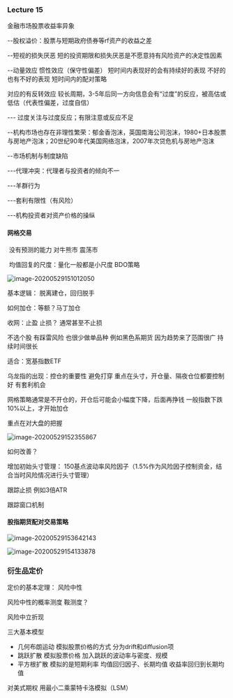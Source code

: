 ### Lecture 15

金融市场股票收益率异象

--股权溢价：股票与短期政府债券等rf资产的收益之差

--短视的损失厌恶   短的投资期限和损失厌恶是不愿意持有风险资产的决定性因素

--动量效应 惯性效应（保守性偏差）  短时间内表现好的会有持续好的表现  不好的也有不好的表现  短时间内的配对策略

   对应的有反转效应 较长周期，3-5年后同一方向信息会有“过度”的反应，被高估或低估（代表性偏差，过度自信）

--- 过度关注与过度反应；有限注意或反应不足

--机构市场也存在非理性繁荣：郁金香泡沫，英国南海公司泡沫，1980+日本股票与房地产泡沫；20世纪90年代美国网络泡沫，2007年次贷危机与房地产泡沫



--市场机制与制度缺陷

---代理冲突：代理者与投资者的倾向不一

---羊群行为

---套利有限性（有风险）

---机构投资者对资产价格的操纵



#### 网格交易

​	没有预测的能力 对牛熊市 震荡市

​	均值回复的尺度：量化一般都是小尺度   BDO策略

![image-20200529151012050](C:\Users\winkle\AppData\Roaming\Typora\typora-user-images\image-20200529151012050.png)

基本逻辑： 脱离建仓，回归脱手

如何加仓：等额？马丁加仓

收网：止盈 止损？ 通常甚至不止损

不选个股  有踩雷风险  也很少做单品种 例如黑色系期货 因为趋势来了范围很广  持续时间很长

适合：宽基指数ETF

乌龙指的出现：控仓的重要性 避免打穿  重点在头寸，开仓量、隔夜仓位都要控制好  有套利机会

网格策略通常是不开仓的，开仓后可能会小幅度下降，后面再挣钱  一般指数下跌10%以上，才开始加仓

重点在对大盘的把握

![image-20200529152355867](C:\Users\winkle\AppData\Roaming\Typora\typora-user-images\image-20200529152355867.png)



如何改善？

增加初始头寸管理： 150基点波动率风险因子（1.5%作为风险因子控制资金，结合当时风险情况进行头寸管理）

跟踪止损 例如3倍ATR

跟踪窗口机制



#### 股指期货配对交易策略

![image-20200529153642143](C:\Users\winkle\AppData\Roaming\Typora\typora-user-images\image-20200529153642143.png)

![image-20200529154133878](C:\Users\winkle\AppData\Roaming\Typora\typora-user-images\image-20200529154133878.png)





### 衍生品定价

定价的基本定理： 风险中性

风险中性的概率测度    鞍测度？

风险中立折现



三大基本模型

- 几何布朗运动 模拟股票价格的方式   分为drift和diffusion项
- 跳跃扩散  模拟股票价格  加入跳跃的波动率与密度、规模 
- 平方根扩散 模拟的是短期利率   均值回归因子、长期均值  收益率回归到长期均值



对美式期权 用最小二乘蒙特卡洛模拟（LSM）

